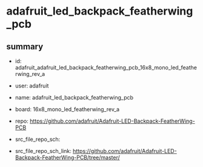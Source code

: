 # adafruit_led_backpack_featherwing_pcb
 
## summary 
* id: adafruit_adafruit_led_backpack_featherwing_pcb_16x8_mono_led_featherwing_rev_a
* user: adafruit
* name: adafruit_led_backpack_featherwing_pcb
* board: 16x8_mono_led_featherwing_rev_a
* repo: https://github.com/adafruit/Adafruit-LED-Backpack-FeatherWing-PCB



* src_file_repo_sch: 
* src_file_repo_sch_link: https://github.com/adafruit/Adafruit-LED-Backpack-FeatherWing-PCB/tree/master/







